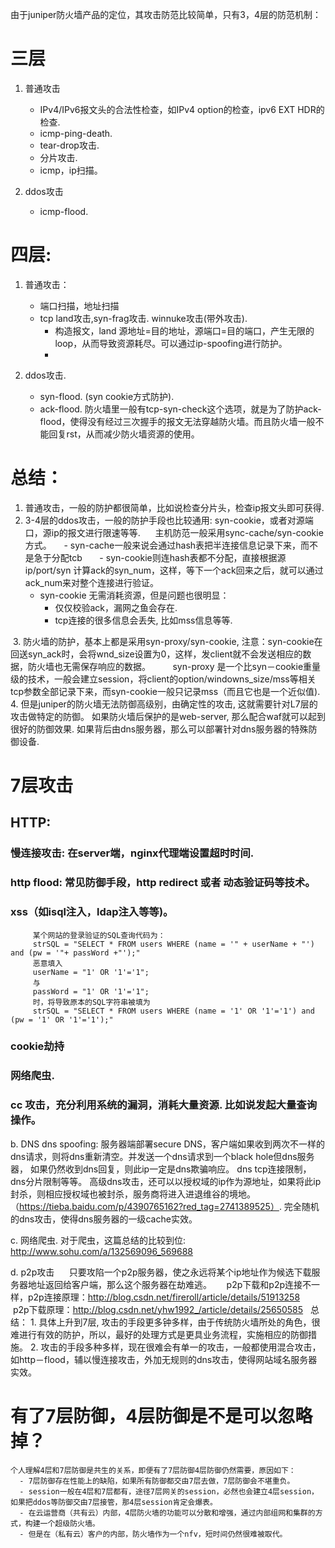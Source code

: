 由于juniper防火墙产品的定位，其攻击防范比较简单，只有3，4层的防范机制：
# 三层

   1.  普通攻击
        - IPv4/IPv6报文头的合法性检查，如IPv4 option的检查，ipv6 EXT HDR的检查. 
        - icmp-ping-death.
        - tear-drop攻击.
        - 分片攻击.
        - icmp，ip扫描。
        
   2.  ddos攻击
        - icmp-flood.

# 四层:
   1. 普通攻击：
        - 端口扫描，地址扫描
        - tcp land攻击,syn-frag攻击. winnuke攻击(带外攻击).
            + 构造报文，land 源地址=目的地址，源端口=目的端口，产生无限的loop，从而导致资源耗尽。可以通过ip-spoofing进行防护。
            +

   2. ddos攻击.
        - syn-flood. (syn cookie方式防护).
        - ack-flood. 防火墙里一般有tcp-syn-check这个选项，就是为了防护ack-flood，使得没有经过三次握手的报文无法穿越防火墙。而且防火墙一般不能回复rst，从而减少防火墙资源的使用。
 
        
# 总结：
  1.  普通攻击，一般的防护都很简单，比如说检查分片头，检查ip报文头即可获得.
  2.  3-4层的ddos攻击，一般的防护手段也比较通用: syn-cookie，或者对源端口，源ip的报文进行限速等等. 
      主机防范一般采用sync-cache/syn-cookie方式。
        - syn-cache一般来说会通过hash表把半连接信息记录下来，而不是急于分配tcb
        - syn-cookie则连hash表都不分配，直接根据源ip/port/syn 计算ack的syn_num，这样，等下一个ack回来之后，就可以通过ack_num来对整个连接进行验证。
        - syn-cookie 无需消耗资源，但是问题也很明显：
            + 仅仅校验ack，漏网之鱼会存在.
            + tcp连接的很多信息会丢失, 比如mss信息等等. 

  3.  防火墙的防护，基本上都是采用syn-proxy/syn-cookie, 
         注意：syn-cookie在回送syn_ack时，会将wnd_size设置为0，这样，发client就不会发送相应的数据，防火墙也无需保存响应的数据。
         syn-proxy 是一个比syn－cookie重量级的技术，一般会建立session，将client的option/windowns_size/mss等相关tcp参数全部记录下来，而syn-cookie一般只记录mss（而且它也是一个近似值).
  4.  但是juniper的防火墙无法防御高级别，由确定性的攻击, 这就需要针对L7层的攻击做特定的防御。 如果防火墙后保护的是web-server, 
      那么配合waf就可以起到很好的防御效果. 如果背后由dns服务器，那么可以部署针对dns服务器的特殊防御设备.
      
# 7层攻击
  ## HTTP:
   ### 慢连接攻击: 在server端，nginx代理端设置超时时间. 
   ### http flood: 常见防御手段，http redirect 或者 动态验证码等技术。
   ### xss（如isql注入，ldap注入等等)。
         某个网站的登录验证的SQL查询代码为：
         strSQL = "SELECT * FROM users WHERE (name = '" + userName + "') and (pw = '"+ passWord +"');" 
         恶意填入
         userName = "1' OR '1'='1";
         与
         passWord = "1' OR '1'='1";
         时，将导致原本的SQL字符串被填为
         strSQL = "SELECT * FROM users WHERE (name = '1' OR '1'='1') and (pw = '1' OR '1'='1');"
   ### cookie劫持
   ### 网络爬虫.
   ### cc 攻击，充分利用系统的漏洞，消耗大量资源. 比如说发起大量查询操作。
      
  b.  DNS
      dns spoofing:  服务器端部署secure DNS，客户端如果收到两次不一样的dns请求，则将dns重新清空。并发送一个dns请求到一个black hole但dns服务器，
      如果仍然收到dns回复，则此ip一定是dns欺骗响应。
      dns tcp连接限制，dns分片限制等等。
      高级dns攻击，还可以以授权域的ip作为源地址，如果将此ip封杀，则相应授权域也被封杀，服务商将进入进退维谷的境地。（https://tieba.baidu.com/p/4390765162?red_tag=2741389525）.
      完全随机的dns攻击，使得dns服务器的一级cache实效。
      
      
  c.  网络爬虫.
      对于爬虫，这篇总结的比较到位:
      http://www.sohu.com/a/132569096_569688
      
  d.  p2p攻击
      只要攻陷一个p2p服务器，使之永远将某个ip地址作为候选下载服务器地址返回给客户端，那么这个服务器在劫难逃。
      p2p下载和p2p连接不一样，p2p连接原理：http://blog.csdn.net/fireroll/article/details/51913258
      p2p下载原理：http://blog.csdn.net/yhw1992_/article/details/25650585 
  
  总结：
    1.  具体上升到7层, 攻击的手段更多钟多样，由于传统防火墙所处的角色，很难进行有效的防护，所以，最好的处理方式是更具业务流程，实施相应的防御措施。
    2.  攻击的手段多种多样，现在很难会有单一的攻击，一般都使用混合攻击，如http－flood，辅以慢连接攻击，外加无规则的dns攻击，使得网站域名服务器实效。
    
    
   
     
 
  # 有了7层防御，4层防御是不是可以忽略掉？
    个人理解4层和7层防御是共生的关系，即便有了7层防御4层防御仍然需要，原因如下：
      - 7层防御存在性能上的缺陷，如果所有防御都交由7层去做，7层防御会不堪重负。
      - session一般在4层和7层都有，途径7层网关的session，必然也会建立4层session，如果把ddos等防御交由7层接管，那4层session肯定会爆表。
      - 在云运营商（共有云）内部，4层防火墙的功能可以分散和增强，通过内部组网和集群的方式，构建一个超级防火墙。
      - 但是在（私有云）客户的内部，防火墙作为一个nfv，短时间仍然很难被取代。
        

